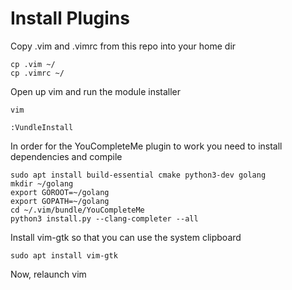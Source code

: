 # Install Plugins #

Copy .vim and .vimrc from this repo into your home dir
```
cp .vim ~/
cp .vimrc ~/
```

Open up vim and run the module installer
```
vim

:VundleInstall
```

In order for the YouCompleteMe plugin to work you need to install dependencies
and compile
```
sudo apt install build-essential cmake python3-dev golang
mkdir ~/golang
export GOROOT=~/golang
export GOPATH=~/golang
cd ~/.vim/bundle/YouCompleteMe
python3 install.py --clang-completer --all
```

Install vim-gtk so that you can use the system clipboard
```
sudo apt install vim-gtk
```

Now, relaunch vim

